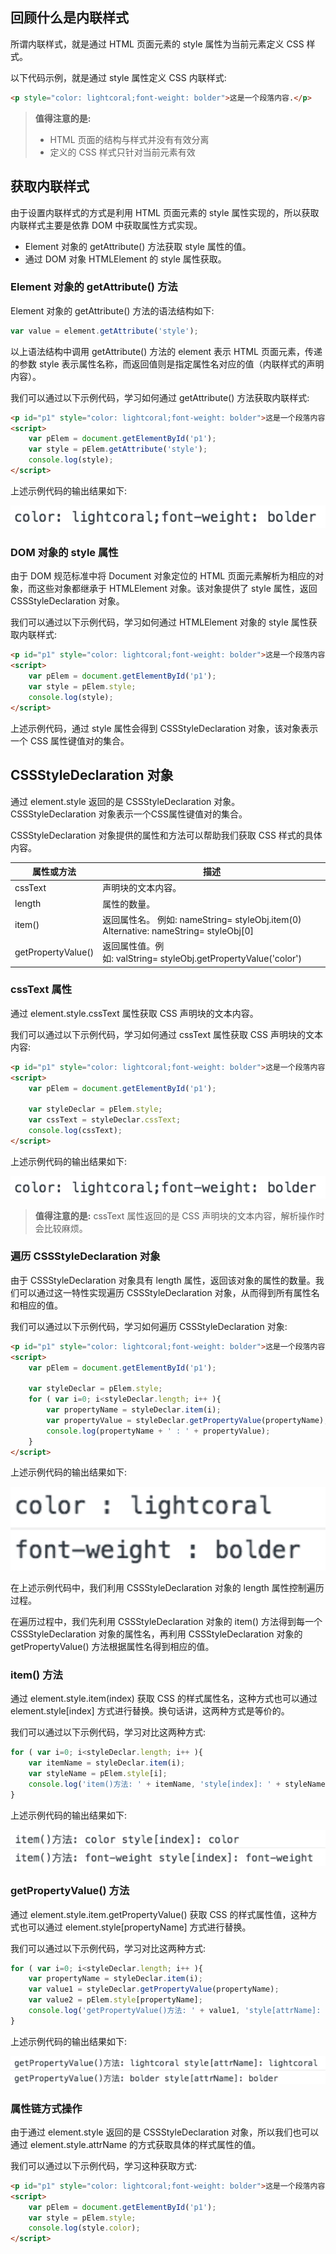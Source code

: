 ## 回顾什么是内联样式

所谓内联样式，就是通过 HTML 页面元素的 style 属性为当前元素定义 CSS 样式。

以下代码示例，就是通过 style 属性定义 CSS 内联样式:

```html
<p style="color: lightcoral;font-weight: bolder">这是一个段落内容.</p>
```

> **值得注意的是:**
> 
> - HTML 页面的结构与样式并没有有效分离
> - 定义的 CSS 样式只针对当前元素有效

## 获取内联样式

由于设置内联样式的方式是利用 HTML 页面元素的 style 属性实现的，所以获取内联样式主要是依靠 DOM 中获取属性方式实现。

- Element 对象的 getAttribute() 方法获取 style 属性的值。
- 通过 DOM 对象 HTMLElement 的 style 属性获取。

### Element 对象的 getAttribute() 方法

Element 对象的 getAttribute() 方法的语法结构如下:

```javascript
var value = element.getAttribute('style');
```

以上语法结构中调用 getAttribute() 方法的 element 表示 HTML 页面元素，传递的参数 style 表示属性名称，而返回值则是指定属性名对应的值（内联样式的声明内容）。

我们可以通过以下示例代码，学习如何通过 getAttribute() 方法获取内联样式:

```html
<p id="p1" style="color: lightcoral;font-weight: bolder">这是一个段落内容.</p>
<script>
    var pElem = document.getElementById('p1');
    var style = pElem.getAttribute('style');
    console.log(style);
</script>
```

上述示例代码的输出结果如下:

![](images/01.png)

### DOM 对象的 style 属性

由于 DOM 规范标准中将 Document 对象定位的 HTML 页面元素解析为相应的对象，而这些对象都继承于 HTMLElement 对象。该对象提供了 style 属性，返回 CSSStyleDeclaration 对象。

我们可以通过以下示例代码，学习如何通过 HTMLElement 对象的 style 属性获取内联样式:

```html
<p id="p1" style="color: lightcoral;font-weight: bolder">这是一个段落内容.</p>
<script>
    var pElem = document.getElementById('p1');
    var style = pElem.style;
    console.log(style);
</script>
```

上述示例代码，通过 style 属性会得到 CSSStyleDeclaration 对象，该对象表示一个 CSS 属性键值对的集合。

## CSSStyleDeclaration 对象

通过 element.style 返回的是 CSSStyleDeclaration 对象。CSSStyleDeclaration 对象表示一个CSS属性键值对的集合。

CSSStyleDeclaration 对象提供的属性和方法可以帮助我们获取 CSS 样式的具体内容。

| 属性或方法 | 描述 |
| --- | --- |
| cssText | 声明块的文本内容。|
| length | 属性的数量。|
| item() | 返回属性名。 例如: nameString= styleObj.item(0) Alternative: nameString= styleObj[0]|
| getPropertyValue() | 返回属性值。例如: valString= styleObj.getPropertyValue('color')|

### cssText 属性

通过 element.style.cssText 属性获取 CSS 声明块的文本内容。

我们可以通过以下示例代码，学习如何通过 cssText 属性获取 CSS 声明块的文本内容:

```html
<p id="p1" style="color: lightcoral;font-weight: bolder">这是一个段落内容.</p>
<script>
    var pElem = document.getElementById('p1');

    var styleDeclar = pElem.style;
    var cssText = styleDeclar.cssText;
    console.log(cssText);
</script>
```

上述示例代码的输出结果如下:

![](images/02.png)

> **值得注意的是:** cssText 属性返回的是 CSS 声明块的文本内容，解析操作时会比较麻烦。

### 遍历 CSSStyleDeclaration 对象

由于 CSSStyleDeclaration 对象具有 length 属性，返回该对象的属性的数量。我们可以通过这一特性实现遍历 CSSStyleDeclaration 对象，从而得到所有属性名和相应的值。

我们可以通过以下示例代码，学习如何遍历 CSSStyleDeclaration 对象:

```html
<p id="p1" style="color: lightcoral;font-weight: bolder">这是一个段落内容.</p>
<script>
    var pElem = document.getElementById('p1');

    var styleDeclar = pElem.style;
    for ( var i=0; i<styleDeclar.length; i++ ){
        var propertyName = styleDeclar.item(i);
        var propertyValue = styleDeclar.getPropertyValue(propertyName);
        console.log(propertyName + ' : ' + propertyValue);
    }
</script>
```

上述示例代码的输出结果如下:

![](images/03.png)

在上述示例代码中，我们利用 CSSStyleDeclaration 对象的 length 属性控制遍历过程。

在遍历过程中，我们先利用 CSSStyleDeclaration 对象的 item() 方法得到每一个 CSSStyleDeclaration 对象的属性名，再利用 CSSStyleDeclaration 对象的 getPropertyValue() 方法根据属性名得到相应的值。

### item() 方法

通过 element.style.item(index) 获取 CSS 的样式属性名，这种方式也可以通过 element.style[index] 方式进行替换。换句话讲，这两种方式是等价的。

我们可以通过以下示例代码，学习对比这两种方式:

```javascript
for ( var i=0; i<styleDeclar.length; i++ ){
    var itemName = styleDeclar.item(i);
    var styleName = pElem.style[i];
    console.log('item()方法: ' + itemName, 'style[index]: ' + styleName);
}
```

上述示例代码的输出结果如下:

![](images/04.png)

### getPropertyValue() 方法

通过 element.style.item.getPropertyValue() 获取 CSS 的样式属性值，这种方式也可以通过 element.style[propertyName] 方式进行替换。

我们可以通过以下示例代码，学习对比这两种方式:

```javascript
for ( var i=0; i<styleDeclar.length; i++ ){
    var propertyName = styleDeclar.item(i);
    var value1 = styleDeclar.getPropertyValue(propertyName);
    var value2 = pElem.style[propertyName];
    console.log('getPropertyValue()方法: ' + value1, 'style[attrName]: ' + value2);
}
```

上述示例代码的输出结果如下:

![](images/05.png)

### 属性链方式操作

由于通过 element.style 返回的是 CSSStyleDeclaration 对象，所以我们也可以通过 element.style.attrName 的方式获取具体的样式属性的值。

我们可以通过以下示例代码，学习这种获取方式:

```html
<p id="p1" style="color: lightcoral;font-weight: bolder">这是一个段落内容.</p>
<script>
    var pElem = document.getElementById('p1');
    var style = pElem.style;
    console.log(style.color);
</script>
```

